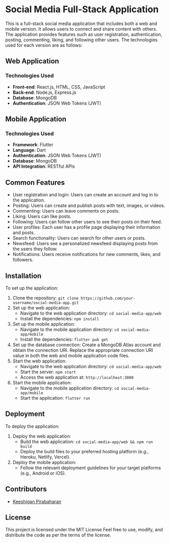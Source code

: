 # Social Media Full-Stack Application

This is a full-stack social media application that includes both a web and mobile version. It allows users to connect and share content with others. The application provides features such as user registration, authentication, posting, commenting, liking, and following other users. The technologies used for each version are as follows:

## Web Application

### Technologies Used

- **Front-end**: React.js, HTML, CSS, JavaScript
- **Back-end**: Node.js, Express.js
- **Database**: MongoDB
- **Authentication**: JSON Web Tokens (JWT)

## Mobile Application

### Technologies Used

- **Framework**: Flutter
- **Language**: Dart
- **Authentication**: JSON Web Tokens (JWT)
- **Database**: MongoDB
- **API Integration**: RESTful APIs

## Common Features

- User registration and login: Users can create an account and log in to the application.
- Posting: Users can create and publish posts with text, images, or videos.
- Commenting: Users can leave comments on posts.
- Liking: Users can like posts.
- Following: Users can follow other users to see their posts on their feed.
- User profiles: Each user has a profile page displaying their information and posts.
- Search functionality: Users can search for other users or posts.
- Newsfeed: Users see a personalized newsfeed displaying posts from the users they follow.
- Notifications: Users receive notifications for new comments, likes, and followers.

## Installation

To set up the application:

1. Clone the repository: `git clone https://github.com/your-username/social-media-app.git`
2. Set up the web application:
   - Navigate to the web application directory: `cd social-media-app/web`
   - Install the dependencies: `npm install`
3. Set up the mobile application:
   - Navigate to the mobile application directory: `cd social-media-app/mobile`
   - Install the dependencies: `flutter pub get`
4. Set up the database connection: Create a MongoDB Atlas account and obtain the connection URI. Replace the appropriate connection URI value in both the web and mobile application code files.
5. Start the web application:
   - Navigate to the web application directory: `cd social-media-app/web`
   - Start the server: `npm start`
   - Access the web application at: `http://localhost:3000`
6. Start the mobile application:
   - Navigate to the mobile application directory: `cd social-media-app/mobile`
   - Start the application: `flutter run`

## Deployment

To deploy the application:

1. Deploy the web application:
   - Build the web application: `cd social-media-app/web && npm run build`
   - Deploy the build files to your preferred hosting platform (e.g., Heroku, Netlify, Vercel).
2. Deploy the mobile application:
   - Follow the relevant deployment guidelines for your target platforms (e.g., Android or iOS).

## Contributors

- [Keeshigan Pirabaharan](https://github.com/kpirabaharan/Sociopedia.git)

## License

This project is licensed under the MIT License Feel free to use, modify, and distribute the code as per the terms of the license.

